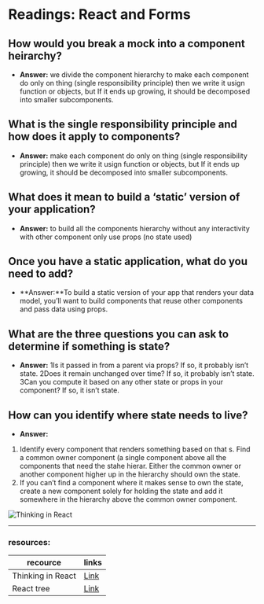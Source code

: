  # Readings: React and Forms

## **How would you break a mock into a component heirarchy?**
 * **Answer:** we divide the component hierarchy to make each component do only on thing (single responsibility principle) then we write it usign function or objects, but If it ends up growing, it should be decomposed into smaller subcomponents.
## **What is the single responsibility principle and how does it apply to components?**
* **Answer:** make each component do only on thing (single responsibility principle) then we write it usign function or objects, but If it ends up growing, it should be decomposed into smaller subcomponents.
## **What does it mean to build a ‘static’ version of your application?**
* **Answer:** to build all the components hierarchy without any interactivity with other component only use props (no state used)
## **Once you have a static application, what do you need to add?**
* **Answer:**To build a static version of your app that renders your data model, you’ll want to build components that reuse other components and pass data using props.
## **What are the three questions you can ask to determine if something is state?**
* **Answer:**
1Is it passed in from a parent via props? If so, it probably isn’t state.
2Does it remain unchanged over time? If so, it probably isn’t state.
3Can you compute it based on any other state or props in your component? If so, it isn’t state.
## **How can you identify where state needs to live?**
* **Answer:**
1. Identify every component that renders something based on that s. Find a common owner component (a single component above all the components that need the stahe hierar. Either the common owner or another component higher up in the hierarchy should own the state.
4. If you can’t find a component where it makes sense to own the state, create a new component solely for holding the state and add it somewhere in the hierarchy above the common owner component.

![Thinking in React](https://miro.medium.com/max/1705/1*Dee4cg5Hzg7JME1A9tjZJQ.png)
___
### resources:
recource      | links
------------- | -------------
Thinking in React   | [Link](https://reactjs.org/docs/thinking-in-react.html)
React tree | [Link](https://reactjs.org/docs/forms.html) 